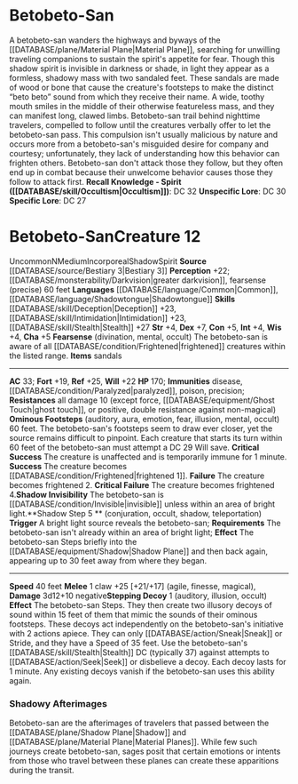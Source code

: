 ﻿---
ac: '33'
alignment: N
all_resistance: '10'
burrow_speed: null
charisma: '+5'
climb_speed: null
constitution: '+5'
creature_ability:
- Fearsense
- Ominous Footsteps
- Shadow Invisibility
- Shadow Step
- Stepping Decoy
creature_family: null
dexterity: '+7'
element: null
fly_speed: null
fortitude: '+19'
hardness: null
hp: '170'
id: '1079'
immunity:
- '[[DATABASE/trait/Disease|disease]]'
- '[[DATABASE/condition/Paralyzed|paralyzed]]'
- '[[DATABASE/trait/Poison|poison]]'
- precision
intelligence: '+4'
land_speed: '40'
language:
- '[[DATABASE/language/Common|Common]]'
- '[[DATABASE/language/Shadowtongue|Shadowtongue]]'
level: '12'
max_speed: '40'
name: Betobeto-San
perception: '+22'
rarity: Uncommon
reflex: '+25'
resistance:
- all damage 10 (except [[DATABASE/trait/Force|force]]
- '[[DATABASE/equipment/Ghost Touch|ghost touch]]'
- or [[DATABASE/trait/Positive|positive]]
- double resistance against non- [[DATABASE/trait/Magical|magical]] )
rus_type_level: null
school: null
sense:
- '[[DATABASE/monsterability/Darkvision|greater darkvision]]'
- fearsense (precise) 60 feet
size: Medium
skill:
- '[[DATABASE/skill/Deception|Deception]] +23'
- '[[DATABASE/skill/Intimidation|Intimidation]] +23'
- '[[DATABASE/skill/Stealth|Stealth]] +27'
source: '[[DATABASE/source/Bestiary 3|Bestiary 3]]'
speed:
- 40 feet
spell: null
strength: '+4'
strength_req: '4'
strongest_save:
- Reflex
swim_speed: null
trait:
- '[[DATABASE/trait/Incorporeal|Incorporeal]]'
- '[[DATABASE/trait/Shadow|Shadow]]'
- '[[DATABASE/trait/Spirit|Spirit]]'
- '[[DATABASE/trait/Uncommon|Uncommon]]'
type: Creature
vision: Greater darkvision
weakest_save:
- Fortitude
weakness: null
will: '+22'
wisdom: '+4'

---
# Betobeto-San

A betobeto-san wanders the highways and byways of the [[DATABASE/plane/Material Plane|Material Plane]], searching for unwilling traveling companions to sustain the spirit's appetite for fear. Though this shadow spirit is invisible in darkness or shade, in light they appear as a formless, shadowy mass with two sandaled feet. These sandals are made of wood or bone that cause the creature's footsteps to make the distinct “beto beto” sound from which they receive their name. A wide, toothy mouth smiles in the middle of their otherwise featureless mass, and they can manifest long, clawed limbs.
 Betobeto-san trail behind nighttime travelers, compelled to follow until the creatures verbally offer to let the betobeto-san pass. This compulsion isn't usually malicious by nature and occurs more from a betobeto-san's misguided desire for company and courtesy; unfortunately, they lack of understanding how this behavior can frighten others. Betobeto-san don't attack those they follow, but they often end up in combat because their unwelcome behavior causes those they follow to attack first.
**Recall Knowledge - Spirit ([[DATABASE/skill/Occultism|Occultism]])**: DC 32
**Unspecific Lore**: DC 30
**Specific Lore**: DC 27

# Betobeto-San<span class="item-type">Creature 12</span>

<span class="trait-uncommon item-trait">Uncommon</span><span class="trait-alignment item-trait">N</span><span class="trait-size item-trait">Medium</span><span class="item-trait">Incorporeal</span><span class="item-trait">Shadow</span><span class="item-trait">Spirit</span>
**Source** [[DATABASE/source/Bestiary 3|Bestiary 3]]
**Perception** +22; [[DATABASE/monsterability/Darkvision|greater darkvision]], fearsense (precise) 60 feet
**Languages** [[DATABASE/language/Common|Common]], [[DATABASE/language/Shadowtongue|Shadowtongue]]
**Skills** [[DATABASE/skill/Deception|Deception]] +23, [[DATABASE/skill/Intimidation|Intimidation]] +23, [[DATABASE/skill/Stealth|Stealth]] +27
**Str** +4, **Dex** +7, **Con** +5, **Int** +4, **Wis** +4, **Cha** +5
**Fearsense** (divination, mental, occult) The betobeto-san is aware of all [[DATABASE/condition/Frightened|frightened]] creatures within the listed range.
**Items** sandals

---
**AC** 33; **Fort** +19, **Ref** +25, **Will** +22
**HP** 170; **Immunities** disease, [[DATABASE/condition/Paralyzed|paralyzed]], poison, precision; **Resistances** all damage 10 (except force, [[DATABASE/equipment/Ghost Touch|ghost touch]], or positive, double resistance against non-magical)
<span class="in-box-ability">**Ominous Footsteps** (auditory, aura, emotion, fear, illusion, mental, occult) 60 feet. The betobeto-san's footsteps seem to draw ever closer, yet the source remains difficult to pinpoint. Each creature that starts its turn within 60 feet of the betobeto-san must attempt a DC 29 Will save. </span><span class="in-box-ability">**Critical Success** The creature is unaffected and is temporarily immune for 1 minute. </span><span class="in-box-ability">**Success** The creature becomes [[DATABASE/condition/Frightened|frightened 1]]. </span><span class="in-box-ability">**Failure** The creature becomes frightened 2. </span><span class="in-box-ability">**Critical Failure** The creature becomes frightened 4.</span><span class="in-box-ability">**Shadow Invisibility** The betobeto-san is [[DATABASE/condition/Invisible|invisible]] unless within an area of bright light.</span><span class="in-box-ability">**Shadow Step <span class="action-icon">5</span> ** (conjuration, occult, shadow, teleportation) **Trigger** A bright light source reveals the betobeto-san; **Requirements** The betobeto-san isn't already within an area of bright light; **Effect** The betobeto-san Steps briefly into the [[DATABASE/equipment/Shadow|Shadow Plane]] and then back again, appearing up to 30 feet away from where they began.</span>

---
**Speed** 40 feet
<span class="in-box-ability">**Melee** <span class="action-icon">1</span> claw +25 [+21/+17] (agile, finesse, magical), **Damage** 3d12+10 negative</span><span class="in-box-ability">**Stepping Decoy** <span class="action-icon">1</span> (auditory, illusion, occult) **Effect** The betobeto-san Steps. They then create two illusory decoys of sound within 15 feet of them that mimic the sounds of their ominous footsteps. These decoys act independently on the betobeto-san's initiative with 2 actions apiece. They can only [[DATABASE/action/Sneak|Sneak]] or Stride, and they have a Speed of 35 feet. Use the betobeto-san's [[DATABASE/skill/Stealth|Stealth]] DC (typically 37) against attempts to [[DATABASE/action/Seek|Seek]] or disbelieve a decoy. Each decoy lasts for 1 minute. Any existing decoys vanish if the betobeto-san uses this ability again.</span>

###  Shadowy Afterimages

Betobeto-san are the afterimages of travelers that passed between the [[DATABASE/plane/Shadow Plane|Shadow]] and [[DATABASE/plane/Material Plane|Material Planes]]. While few such journeys create betobeto-san, sages posit that certain emotions or intents from those who travel between these planes can create these apparitions during the transit.